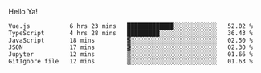 Hello Ya!

<!--START_SECTION:waka-->

```text
Vue.js           6 hrs 23 mins   █████████████░░░░░░░░░░░░   52.02 %
TypeScript       4 hrs 28 mins   █████████░░░░░░░░░░░░░░░░   36.43 %
JavaScript       18 mins         ▓░░░░░░░░░░░░░░░░░░░░░░░░   02.50 %
JSON             17 mins         ▓░░░░░░░░░░░░░░░░░░░░░░░░   02.30 %
Jupyter          12 mins         ▒░░░░░░░░░░░░░░░░░░░░░░░░   01.66 %
GitIgnore file   12 mins         ▒░░░░░░░░░░░░░░░░░░░░░░░░   01.63 %
```

<!--END_SECTION:waka-->
